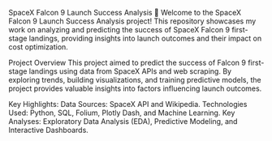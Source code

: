 SpaceX Falcon 9 Launch Success Analysis 🚀
Welcome to the SpaceX Falcon 9 Launch Success Analysis project! This repository showcases my work on analyzing and predicting the success of SpaceX Falcon 9 first-stage landings, providing insights into launch outcomes and their impact on cost optimization.

Project Overview
This project aimed to predict the success of Falcon 9 first-stage landings using data from SpaceX APIs and web scraping. By exploring trends, building visualizations, and training predictive models, the project provides valuable insights into factors influencing launch outcomes.

Key Highlights:
Data Sources: SpaceX API and Wikipedia.
Technologies Used: Python, SQL, Folium, Plotly Dash, and Machine Learning.
Key Analyses: Exploratory Data Analysis (EDA), Predictive Modeling, and Interactive Dashboards.
